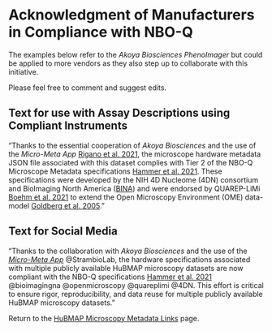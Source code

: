 # Acknowledgment of Manufacturers in Compliance with NBO-Q
The examples below refer to the _Akoya Biosciences PhenoImager_ but could be applied to more vendors as they also step up to collaborate with this initiative.

Please feel free to comment and suggest edits.

## Text for use with Assay Descriptions using Compliant Instruments

“Thanks to the essential cooperation of _Akoya Biosciences_ and the use of the _Micro-Meta App_ [Rigano et al. 2021](https://paperpile.com/c/FuAhz6/ZNm5), the microscope hardware metadata JSON file associated with this dataset complies with Tier 2 of the NBO-Q Microscope Metadata specifications [Hammer et al. 2021](https://paperpile.com/c/FuAhz6/5Gur). These specifications were developed by the NIH 4D Nucleome (4DN) consortium and BioImaging North America ([BINA](https://www.bioimagingnorthamerica.org/)) and were endorsed by QUAREP-LiMi [Boehm et al. 2021](https://paperpile.com/c/FuAhz6/bBND) to extend the Open Microscopy Environment (OME) data-model [Goldberg et al. 2005](https://paperpile.com/c/FuAhz6/vBXs).”

## Text for Social Media

“Thanks to the collaboration with _Akoya Biosciences_ and the use of the [_Micro-Meta App_](https://wu-bimac.github.io/MicroMetaApp.github.io/) @StrambioLab, the hardware specifications associated with multiple publicly available HuBMAP microscopy datasets are now compliant with the NBO-Q specifications [Hammer et al. 2021](https://paperpile.com/c/FuAhz6/5Gur) @bioimagingna @openmicroscopy @quareplimi @4DN. This effort is critical to ensure rigor, reproducibility, and data reuse for multiple publicly available HuBMAP microscopy datasets.”

Return to the [HuBMAP Microscopy Metadata Links](https://docs.hubmapconsortium.org/microscopy-metadata-links) page.
